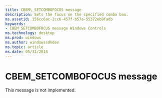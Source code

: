 ```yaml
---
title: CBEM\_SETCOMBOFOCUS message
description: Sets the focus on the specified combo box.
ms.assetid: 156cc6ac-2cc6-457f-b57a-55372eb9fadb
keywords:
- CBEM_SETCOMBOFOCUS message Windows Controls
ms.technology: desktop
ms.prod: windows
ms.author: windowssdkdev
ms.topic: article
ms.date: 05/31/2018
---
```


# CBEM\_SETCOMBOFOCUS message

This message is not implemented.

 

 




